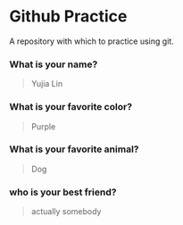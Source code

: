 # Github Practice

A repository with which to practice using git.

### What is your name?

> Yujia Lin


### What is your favorite color?

> Purple

### What is your favorite animal?

> Dog
### who is your best friend?

> actually  somebody

